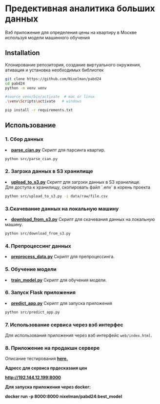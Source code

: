 

# Предективная аналитика больших данных

Вэб приложение для определения цены на квартиру в Москве используя модели машинного обучения

## Installation 

Клонирование репозитория, создание виртуального окружения, ативация и установка необходимых библиотек

```sh
git clone https://github.com/Nixelman/pabd24
cd pabd24
python -m venv venv

#source venv/bin/activate  # mac or linux
.\venv\Scripts\activate   # windows

pip install -r requirements.txt
```

## Использование

### 1. Сбор данных
<li><strong><a href="https://github.com/Nixelman/pabd24/blob/main/src/parse_cian.py">parse_cian.py</a></strong> Скрипт для парсинга квартир.</li> 

```sh
python src/parse_cian.py 
```  

### 2. Загрзка данных в S3 хранилище
<li><strong><a href="https://github.com/Nixelman/pabd24/blob/main/src/upload_to_s3.py">upload_to_s3.py</a></strong> Скрипт для загрзки данных в S3 хранилище.</li>  
Для доступа к хранилищу, скопировать файл `.env` в корень проекта

```sh
python src/upload_to_s3.py -i data/raw/file.csv
```
### 3.Скачевание данных на локальную машину
<li><strong><a href="https://github.com/Nixelman/pabd24/blob/main/src/download_from_s3.py">download_from_s3.py</a></strong> Скрипт для скачевания данных на локальную машину.</li> 

```sh
python src/download_from_s3.py
``` 
### 4. Препроцессинг данных 
<li><strong><a href="https://github.com/Nixelman/pabd24/blob/main/src/preprocess_data.py">preprocess_data.py</a></strong> Скрипт для препроцессинга.</li> 

### 5. Обучение модели
<li><strong><a href="https://github.com/Nixelman/pabd24/blob/main/src/train_model.py">train_model.py</a></strong> Скрипт для обучения модели.</li> 

### 6. Запуск Flask приложения

<li><strong><a href="https://github.com/Nixelman/pabd24/blob/main/src/predict_app.py">predict_app.py</a></strong> Скрипт для запуска приложения</li>

```sh
python src/predict_app.py
```

### 7. Использование сервиса через вэб интерфес

Для использования приложения через вэб интерфейс `web/index.html`.  

### 8. Приложение на продакшн сервере
Описание тестирования <strong><a href="https://github.com/Nixelman/pabd24/blob/main/docs/report_3.md">here.</a>

Адресс для сервиса прдесказаия цен

http://192.144.12.199:8000

Для запуска приложения через docker:

docker run -p 8000:8000 nixelman/pabd24:best_model
